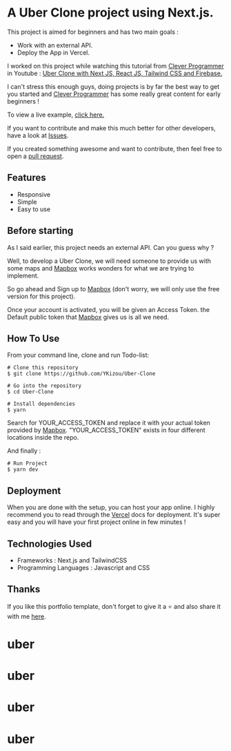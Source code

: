 # A Uber Clone project using Next.js. 

This project is aimed for beginners and has two main goals :  
  - Work with an external API.
  - Deploy the App in Vercel.

I worked on this project while watching this tutorial from <a href="https://www.youtube.com/c/CleverProgrammer">Clever Programmer</a> in Youtube : <a href="https://www.youtube.com/watch?v=_VuGmykVgTg&t=2889s">Uber Clone with Next JS, React JS, Tailwind CSS and Firebase.</a>

I can't stress this enough guys, doing projects is by far the best way to get you started and <a href="https://www.youtube.com/c/CleverProgrammer">Clever Programmer</a> has some really great content for early beginners !


To view a live example, <a href="https://uber-r9vy5ju9b-youssefkizou-gmailcom.vercel.app/">click here.</a>


If you want to contribute and make this much better for other developers, have a look at <a href="https://github.com/Uber-Clone/issues">Issues</a>.

If you created something awesome and want to contribute, then feel free to open a <a href="https://github.com/YKizou/Uber-Clone/pulls">pull request</a>.


## Features
<ul>
  <li>Responsive</li>
  <li>Simple</li>
  <li>Easy to use</li>
</ul>

## Before starting
As I said earlier, this project needs an external API. Can you guess why ?

Well, to develop a Uber Clone, we will need someone to provide us with some maps and <a href="https://www.mapbox.com/">Mapbox</a> works wonders for what we are trying to implement.

So go ahead and Sign up to <a href="https://www.mapbox.com/">Mapbox</a> (don't worry, we will only use the free version for this project).

Once your account is activated, you will be given an Access Token. the Default public token that <a href="https://www.mapbox.com/">Mapbox</a> gives us is all we need. 


## How To Use
From your command line, clone and run Todo-list:

```
# Clone this repository
$ git clone https://github.com/YKizou/Uber-Clone

# Go into the repository
$ cd Uber-Clone

# Install dependencies
$ yarn
```

Search for YOUR_ACCESS_TOKEN and replace it with your actual token provided by <a href="https://www.mapbox.com/">Mapbox</a>.
"YOUR_ACCESS_TOKEN" exists in four different locations inside the repo.

And finally :
```
# Run Project
$ yarn dev
```


## Deployment
When you are done with the setup, you can host your app online. I highly recommend you to read through the <a href="https://vercel.com/docs">Vercel</a> docs for deployment. It's super easy and you will have your first project online in few minutes !

## Technologies Used
<ul>
  <li>Frameworks : Next.js and TailwindCSS </li>
  <li>Programming Languages : Javascript and CSS</li>
</ul>

## Thanks
If you like this portfolio template, don't forget to give it a ⭐ and also share it with me <a href="mailto:hello@kizou.org">here</a>.
# uber
# uber
# uber
# uber
